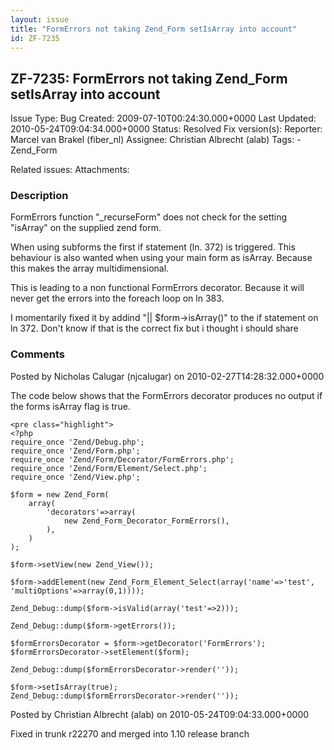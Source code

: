 ```yaml
---
layout: issue
title: "FormErrors not taking Zend_Form setIsArray into account"
id: ZF-7235
---
```


ZF-7235: FormErrors not taking Zend\_Form setIsArray into account
-----------------------------------------------------------------

 Issue Type: Bug Created: 2009-07-10T00:24:30.000+0000 Last Updated: 2010-05-24T09:04:34.000+0000 Status: Resolved Fix version(s): 
 Reporter:  Marcel van Brakel (fiber\_nl)  Assignee:  Christian Albrecht (alab)  Tags: - Zend\_Form
 
 Related issues: 
 Attachments: 
### Description

FormErrors function "\_recurseForm" does not check for the setting "isArray" on the supplied zend form.

When using subforms the first if statement (ln. 372) is triggered. This behaviour is also wanted when using your main form as isArray. Because this makes the array multidimensional.

This is leading to a non functional FormErrors decorator. Because it will never get the errors into the foreach loop on ln 383.

I momentarily fixed it by addind "|| $form->isArray()" to the if statement on ln 372. Don't know if that is the correct fix but i thought i should share

 

 

### Comments

Posted by Nicholas Calugar (njcalugar) on 2010-02-27T14:28:32.000+0000

The code below shows that the FormErrors decorator produces no output if the forms isArray flag is true.

 
    <pre class="highlight">
    <?php
    require_once 'Zend/Debug.php';
    require_once 'Zend/Form.php';
    require_once 'Zend/Form/Decorator/FormErrors.php';
    require_once 'Zend/Form/Element/Select.php';
    require_once 'Zend/View.php';
    
    $form = new Zend_Form(
        array(
            'decorators'=>array(
                new Zend_Form_Decorator_FormErrors(),
            ),
        )
    );
    
    $form->setView(new Zend_View());
    
    $form->addElement(new Zend_Form_Element_Select(array('name'=>'test', 'multiOptions'=>array(0,1))));
    
    Zend_Debug::dump($form->isValid(array('test'=>2)));
    
    Zend_Debug::dump($form->getErrors());
    
    $formErrorsDecorator = $form->getDecorator('FormErrors');
    $formErrorsDecorator->setElement($form);
    
    Zend_Debug::dump($formErrorsDecorator->render(''));
    
    $form->setIsArray(true);
    Zend_Debug::dump($formErrorsDecorator->render(''));


 

 

Posted by Christian Albrecht (alab) on 2010-05-24T09:04:33.000+0000

Fixed in trunk r22270 and merged into 1.10 release branch

 

 